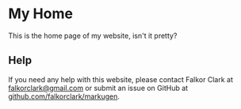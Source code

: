 # My Home
This is the home page of my website, isn't it pretty?

## Help
If you need any help with this website, please contact Falkor Clark at
[falkorclark@gmail.com](mailto:falkorclark@gmail.com) or submit an issue
on GitHub at 
[github.com/falkorclark/markugen](https://github.com/falkorclark/markugen/issues).